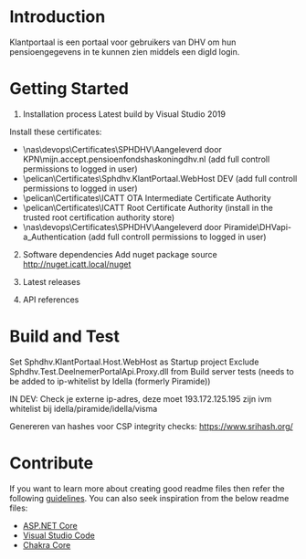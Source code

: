 # Introduction
Klantportaal is een portaal voor gebruikers van DHV om hun pensioengegevens in te kunnen zien middels een digId login.

# Getting Started
1.	Installation process
Latest build by Visual Studio 2019

Install these certificates:
- \\nas\devops\Certificates\SPHDHV\Aangeleverd door KPN\mijn.accept.pensioenfondshaskoningdhv.nl (add full controll permissions to logged in user)
- \\pelican\Certificates\Sphdhv.KlantPortaal.WebHost DEV (add full controll permissions to logged in user)
- \\pelican\Certificates\ICATT OTA Intermediate Certificate Authority
- \\pelican\Certificates\ICATT Root Certificate Authority (install in the trusted root certification authority store)
- \\nas\devops\Certificates\SPHDHV\Aangeleverd door Piramide\DHVapi-a_Authentication (add full controll permissions to logged in user)

2.	Software dependencies
Add nuget package source http://nuget.icatt.local/nuget

3.	Latest releases
4.	API references

# Build and Test
Set Sphdhv.KlantPortaal.Host.WebHost as Startup project
Exclude Sphdhv.Test.DeelnemerPortalApi.Proxy.dll from Build server tests (needs to be added to ip-whitelist by Idella (formerly Piramide))

IN DEV: Check je externe ip-adres, deze moet 193.172.125.195 zijn ivm whitelist bij idella/piramide/idella/visma

Genereren van hashes voor CSP integrity checks:
https://www.srihash.org/

# Contribute

If you want to learn more about creating good readme files then refer the following [guidelines](https://www.visualstudio.com/en-us/docs/git/create-a-readme). You can also seek inspiration from the below readme files:
- [ASP.NET Core](https://github.com/aspnet/Home)
- [Visual Studio Code](https://github.com/Microsoft/vscode)
- [Chakra Core](https://github.com/Microsoft/ChakraCore)